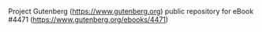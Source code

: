 Project Gutenberg (https://www.gutenberg.org) public repository for eBook #4471 (https://www.gutenberg.org/ebooks/4471)
